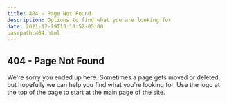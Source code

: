 ```yaml
---
title: 404 - Page Not Found
description: Options to find what you are looking for
date: 2021-12-29T13:10:52-05:00
basepath:404.html
---
```

## 404 - Page Not Found

We're sorry you ended up here. Sometimes a page gets moved or deleted, but hopefully we can help you find what you're looking for.
Use the logo at the top of the page to start at the main page of the site.

